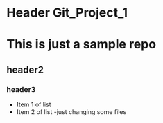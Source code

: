 # Header Git_Project_1
# This is just a sample repo
## header2
### header3
- Item 1 of list
- Item 2 of list
-just changing some files